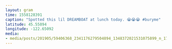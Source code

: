 ```yaml
---
layout: gram
time: 1558128391
caption: "Spotted this lil DREAMBOAT at lunch today. 😭😭😭 #buryme"
latitude: 45.55894
longitude: -122.65092
media:
- media/posts/201905/59406368_2341176279504894_1348372021531075899_n_17883991624347470.jpg
---
```

